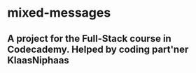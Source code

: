 # mixed-messages
## A project for the Full-Stack course in Codecademy. Helped by coding part'ner KlaasNiphaas
